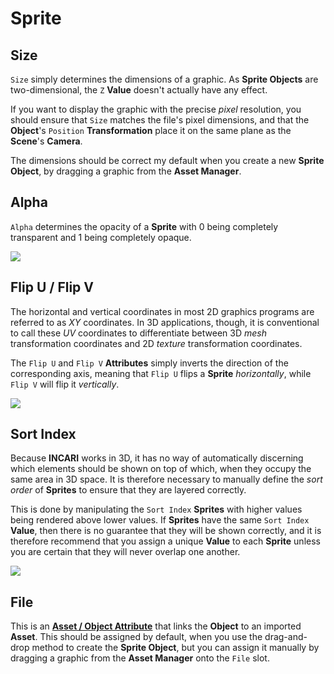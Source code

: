 # Sprite

## Size

`Size` simply determines the dimensions of a graphic. As **Sprite Objects** are two-dimensional, the `Z` **Value** doesn't actually have any effect.

If you want to display the graphic with the precise _pixel_ resolution, you should ensure that `Size` matches the file's pixel dimensions, and that the **Object**'s `Position` **Transformation** place it on the same plane as the **Scene**'s **Camera**.

The dimensions should be correct my default when you create a new **Sprite** **Object**, by dragging a graphic from the **Asset Manager**.

## Alpha

`Alpha` determines the opacity of a **Sprite** with 0 being completely transparent and 1 being completely opaque.

![](../../../.gitbook/assets/sprite-alpha.gif)

## Flip U / Flip V

The horizontal and vertical coordinates in most 2D graphics programs are referred to as _XY_ coordinates. In 3D applications, though, it is conventional to call these _UV_ coordinates to differentiate between 3D _mesh_ transformation coordinates and 2D _texture_ transformation coordinates.

The `Flip U` and `Flip V` **Attributes** simply inverts the direction of the corresponding axis, meaning that `Flip U` flips a **Sprite** _horizontally_, while `Flip V` will flip it _vertically_.

![](../../../.gitbook/assets/sprite-uv.gif)

## Sort Index

Because **INCARI** works in 3D, it has no way of automatically discerning which elements should be shown on top of which, when they occupy the same area in 3D space. It is therefore necessary to manually define the _sort order_ of **Sprites** to ensure that they are layered correctly.

This is done by manipulating the `Sort Index` **Sprites** with higher values being rendered above lower values. If **Sprites** have the same `Sort Index` **Value**, then there is no guarantee that they will be shown correctly, and it is therefore recommend that you assign a unique **Value** to each **Sprite** unless you are certain that they will never overlap one another.

![](../../../.gitbook/assets/sprite-sort-index.gif)

## File

This is an [**Asset / Object Attribute**](../attribute-types/asset-object-attribute.md) that links the **Object** to an imported **Asset**. This should be assigned by default, when you use the drag-and-drop method to create the **Sprite Object**, but you can assign it manually by dragging a graphic from the **Asset Manager** onto the `File` slot.


